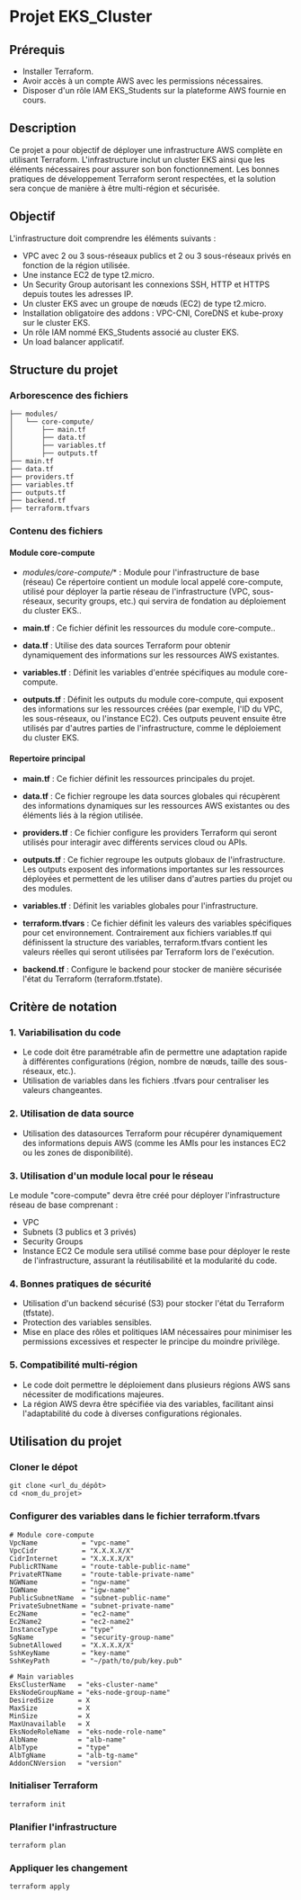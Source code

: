 #  Projet EKS_Cluster

## Prérequis

- Installer Terraform.
- Avoir accès à un compte AWS avec les permissions nécessaires.
- Disposer d'un rôle IAM EKS_Students sur la plateforme AWS fournie en cours.

## Description

Ce projet a pour objectif de déployer une infrastructure AWS complète en utilisant Terraform. L'infrastructure inclut un cluster EKS ainsi que les éléments nécessaires pour assurer son bon fonctionnement. Les bonnes pratiques de développement Terraform seront respectées, et la solution sera conçue de manière à être multi-région et sécurisée.

## Objectif

L'infrastructure doit comprendre les éléments suivants :

- VPC avec 2 ou 3 sous-réseaux publics et 2 ou 3 sous-réseaux privés en fonction de la région utilisée.
- Une instance EC2 de type t2.micro.
- Un Security Group autorisant les connexions SSH, HTTP et HTTPS depuis toutes les adresses IP.
- Un cluster EKS avec un groupe de nœuds (EC2) de type t2.micro.
- Installation obligatoire des addons : VPC-CNI, CoreDNS et kube-proxy sur le cluster EKS.
- Un rôle IAM nommé EKS_Students associé au cluster EKS.
- Un load balancer applicatif.

## Structure du projet

### Arborescence des fichiers
```
├── modules/
│   └── core-compute/
│       ├── main.tf
│       ├── data.tf
│       ├── variables.tf
│       ├── outputs.tf
├── main.tf
├── data.tf
├── providers.tf
├── variables.tf
├── outputs.tf
├── backend.tf
├── terraform.tfvars
```

### Contenu des fichiers

#### Module core-compute

- **modules*/core-compute/** : Module pour l'infrastructure de base (réseau)
Ce répertoire contient un module local appelé core-compute, utilisé pour déployer la partie réseau de l'infrastructure (VPC, sous-réseaux, security groups, etc.) qui servira de fondation au déploiement du cluster EKS..

- **main.tf** : Ce fichier définit les ressources du module core-compute..

- **data.tf** : Utilise des data sources Terraform pour obtenir dynamiquement des informations sur les ressources AWS existantes.

- **variables.tf** : Définit les variables d'entrée spécifiques au module core-compute.

- **outputs.tf** : Définit les outputs du module core-compute, qui exposent des informations sur les ressources créées (par exemple, l'ID du VPC, les sous-réseaux, ou l'instance EC2). Ces outputs peuvent ensuite être utilisés par d'autres parties de l'infrastructure, comme le déploiement du cluster EKS.

#### Repertoire principal

- **main.tf** : Ce fichier définit les ressources principales du projet.

- **data.tf** : Ce fichier regroupe les data sources globales qui récupèrent des informations dynamiques sur les ressources AWS existantes ou des éléments liés à la région utilisée.

- **providers.tf** : Ce fichier configure les providers Terraform qui seront utilisés pour interagir avec différents services cloud ou APIs. 

- **outputs.tf** : Ce fichier regroupe les outputs globaux de l'infrastructure. Les outputs exposent des informations importantes sur les ressources déployées et permettent de les utiliser dans d'autres parties du projet ou des modules.

- **variables.tf** : Définit les variables globales pour l'infrastructure. 

- **terraform.tfvars** : Ce fichier définit les valeurs des variables spécifiques pour cet environnement. Contrairement aux fichiers variables.tf qui définissent la structure des variables, terraform.tfvars contient les valeurs réelles qui seront utilisées par Terraform lors de l'exécution.

- **backend.tf** : Configure le backend pour stocker de manière sécurisée l'état du Terraform (terraform.tfstate). 

## Critère de notation

### 1. Variabilisation du code

- Le code doit être paramétrable afin de permettre une adaptation rapide à différentes configurations (région, nombre de nœuds, taille des sous-réseaux, etc.).
- Utilisation de variables dans les fichiers .tfvars pour centraliser les valeurs changeantes.

### 2. Utilisation de data source

- Utilisation des datasources Terraform pour récupérer dynamiquement des informations depuis AWS (comme les AMIs pour les instances EC2 ou les zones de disponibilité).

### 3. Utilisation d'un module local pour le réseau

Le module "core-compute" devra être créé pour déployer l'infrastructure réseau de base comprenant :
- VPC
- Subnets (3 publics et 3 privés)
- Security Groups
- Instance EC2
Ce module sera utilisé comme base pour déployer le reste de l'infrastructure, assurant la réutilisabilité et la modularité du code.

### 4. Bonnes pratiques de sécurité

- Utilisation d'un backend sécurisé (S3) pour stocker l'état du Terraform (tfstate).
- Protection des variables sensibles.
- Mise en place des rôles et politiques IAM nécessaires pour minimiser les permissions excessives et respecter le principe du moindre privilège.

### 5. Compatibilité multi-région

- Le code doit permettre le déploiement dans plusieurs régions AWS sans nécessiter de modifications majeures.
- La région AWS devra être spécifiée via des variables, facilitant ainsi l'adaptabilité du code à diverses configurations régionales.

## Utilisation du projet

### Cloner le dépot
```
git clone <url_du_dépôt>
cd <nom_du_projet>
```

### Configurer des variables dans le fichier terraform.tfvars
```
# Module core-compute
VpcName           = "vpc-name"
VpcCidr           = "X.X.X.X/X"
CidrInternet      = "X.X.X.X/X"
PublicRTName      = "route-table-public-name"
PrivateRTName     = "route-table-private-name"
NGWName           = "ngw-name"
IGWName           = "igw-name"
PublicSubnetName  = "subnet-public-name"
PrivateSubnetName = "subnet-private-name"
Ec2Name           = "ec2-name"
Ec2Name2          = "ec2-name2"
InstanceType      = "type"
SgName            = "security-group-name"
SubnetAllowed     = "X.X.X.X/X"
SshKeyName        = "key-name"
SshKeyPath        = "~/path/to/pub/key.pub"

# Main variables
EksClusterName   = "eks-cluster-name"
EksNodeGroupName = "eks-node-group-name"
DesiredSize      = X
MaxSize          = X
MinSize          = X
MaxUnavailable   = X
EksNodeRoleName  = "eks-node-role-name"
AlbName          = "alb-name"
AlbType          = "type"
AlbTgName        = "alb-tg-name"
AddonCNVersion   = "version"
```

### Initialiser Terraform
```
terraform init
```

### Planifier l'infrastructure
```
terraform plan
```

### Appliquer les changement
```
terraform apply
```

